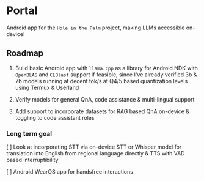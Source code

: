 # Portal
Android app for the ```Hole in the Palm``` project, making LLMs accessible on-device!

## Roadmap

1. Build basic Android app with ```llama.cpp``` as a library for Android NDK with ```OpenBLAS``` and ```CLBlast``` support if feasible, since I've already verified 3b & 7b models running at decent tok/s at Q4/5 based quantization levels using Termux & Userland

2. Verify models for general QnA, code assistance & multi-lingual support

3. Add support to incorporate datasets for RAG based QnA on-device & toggling to code assistant roles

### Long term goal
[ ] Look at incorporating STT via on-device STT or Whisper model for translation into English from regional language directly & TTS with VAD based interruptibility

[ ] Android WearOS app for handsfree interactions
